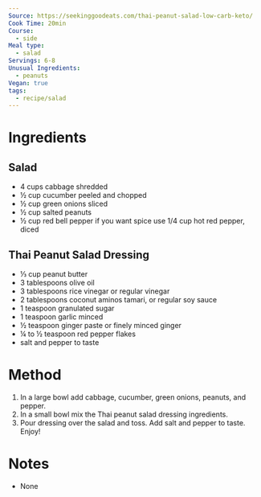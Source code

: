 ```yaml
---
Source: https://seekinggoodeats.com/thai-peanut-salad-low-carb-keto/
Cook Time: 20min
Course:
  - side
Meal type:
  - salad
Servings: 6-8
Unusual Ingredients:
  - peanuts
Vegan: true
tags:
  - recipe/salad
---
```

# Ingredients

## Salad

- 4 cups cabbage shredded
- ½ cup cucumber peeled and chopped
- ½ cup green onions sliced
- ½ cup salted peanuts
- ½ cup red bell pepper if you want spice use 1/4 cup hot red pepper, diced

## Thai Peanut Salad Dressing

- ⅓ cup peanut butter
- 3 tablespoons olive oil
- 3 tablespoons rice vinegar or regular vinegar
- 2 tablespoons coconut aminos tamari, or regular soy sauce
- 1 teaspoon granulated sugar
- 1 teaspoon garlic minced
- ½ teaspoon ginger paste or finely minced ginger
- ¼ to ½ teaspoon red pepper flakes
- salt and pepper to taste

# Method

1. In a large bowl add cabbage, cucumber, green onions, peanuts, and pepper.
2. In a small bowl mix the Thai peanut salad dressing ingredients.
3. Pour dressing over the salad and toss. Add salt and pepper to taste. Enjoy!

# Notes

- None